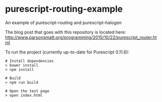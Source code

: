 # purescript-routing-example

An example of purescript-routing and purescript-halogen

The blog post that goes with this repository is located here: http://www.parsonsmatt.org/programming/2015/10/22/purescript_router.html

To run the project (currently up-to-date for Purescript 0.11.6):

```
# Install dependencies
> bower install
> npm install

# Build
> npm run build

# Open the test page
> open index.html
```
